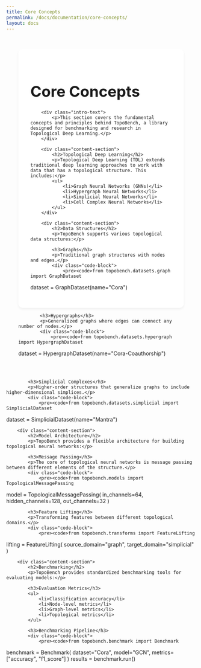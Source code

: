 ```yaml
---
title: Core Concepts
permalink: /docs/documentation/core-concepts/
layout: docs
---
```


<div class="page-container">
    <div class="documentation-content">
        <h1>Core Concepts</h1>

        <div class="intro-text">
            <p>This section covers the fundamental concepts and principles behind TopoBench, a library designed for benchmarking and research in Topological Deep Learning.</p>
        </div>

        <div class="content-section">
            <h2>Topological Deep Learning</h2>
            <p>Topological Deep Learning (TDL) extends traditional deep learning approaches to work with data that has a topological structure. This includes:</p>
            <ul>
                <li>Graph Neural Networks (GNNs)</li>
                <li>Hypergraph Neural Networks</li>
                <li>Simplicial Neural Networks</li>
                <li>Cell Complex Neural Networks</li>
            </ul>
        </div>

        <div class="content-section">
            <h2>Data Structures</h2>
            <p>TopoBench supports various topological data structures:</p>
            
            <h3>Graphs</h3>
            <p>Traditional graph structures with nodes and edges.</p>
            <div class="code-block">
                <pre><code>from topobench.datasets.graph import GraphDataset
dataset = GraphDataset(name="Cora")</code></pre>
            </div>

            <h3>Hypergraphs</h3>
            <p>Generalized graphs where edges can connect any number of nodes.</p>
            <div class="code-block">
                <pre><code>from topobench.datasets.hypergraph import HypergraphDataset
dataset = HypergraphDataset(name="Cora-Coauthorship")</code></pre>
            </div>

            <h3>Simplicial Complexes</h3>
            <p>Higher-order structures that generalize graphs to include higher-dimensional simplices.</p>
            <div class="code-block">
                <pre><code>from topobench.datasets.simplicial import SimplicialDataset
dataset = SimplicialDataset(name="Mantra")</code></pre>
            </div>
        </div>

        <div class="content-section">
            <h2>Model Architecture</h2>
            <p>TopoBench provides a flexible architecture for building topological neural networks:</p>
            
            <h3>Message Passing</h3>
            <p>The core of topological neural networks is message passing between different elements of the structure.</p>
            <div class="code-block">
                <pre><code>from topobench.models import TopologicalMessagePassing
model = TopologicalMessagePassing(
    in_channels=64,
    hidden_channels=128,
    out_channels=32
)</code></pre>
            </div>

            <h3>Feature Lifting</h3>
            <p>Transforming features between different topological domains.</p>
            <div class="code-block">
                <pre><code>from topobench.transforms import FeatureLifting
lifting = FeatureLifting(
    source_domain="graph",
    target_domain="simplicial"
)</code></pre>
            </div>
        </div>

        <div class="content-section">
            <h2>Benchmarking</h2>
            <p>TopoBench provides standardized benchmarking tools for evaluating models:</p>
            
            <h3>Evaluation Metrics</h3>
            <ul>
                <li>Classification accuracy</li>
                <li>Node-level metrics</li>
                <li>Graph-level metrics</li>
                <li>Topological metrics</li>
            </ul>

            <h3>Benchmarking Pipeline</h3>
            <div class="code-block">
                <pre><code>from topobench.benchmark import Benchmark
benchmark = Benchmark(
    dataset="Cora",
    model="GCN",
    metrics=["accuracy", "f1_score"]
)
results = benchmark.run()</code></pre>
            </div>
        </div>
    </div>
</div>

<style>
.page-container {
    max-width: 1200px;
    margin: 0 auto;
    padding: 2rem;
}

.documentation-content {
    background: #ffffff;
    border-radius: 12px;
    padding: 2rem;
    box-shadow: 0 4px 6px rgba(0, 0, 0, 0.05);
}

h1 {
    font-size: 2.5rem;
    font-weight: 700;
    color: #1a1a1a;
    margin-bottom: 1.5rem;
}

.intro-text {
    max-width: 800px;
    margin-bottom: 3rem;
}

.intro-text p {
    font-size: 1.125rem;
    line-height: 1.6;
    color: #4a5568;
}

.content-section {
    margin-bottom: 3rem;
}

.content-section h2 {
    font-size: 1.75rem;
    font-weight: 600;
    color: #1a1a1a;
    margin-bottom: 1.5rem;
}

.content-section h3 {
    font-size: 1.25rem;
    font-weight: 600;
    color: #1a1a1a;
    margin: 1.5rem 0 1rem;
}

.content-section p {
    color: #4a5568;
    line-height: 1.6;
    margin-bottom: 1rem;
}

.content-section ul {
    list-style-type: disc;
    padding-left: 1.5rem;
    margin-bottom: 1rem;
}

.content-section li {
    color: #4a5568;
    margin-bottom: 0.5rem;
}

.code-block {
    background: #f8fafc;
    border-radius: 8px;
    padding: 1rem;
    margin: 1rem 0;
    overflow-x: auto;
}

.code-block pre {
    margin: 0;
    font-family: 'Fira Code', monospace;
    font-size: 0.875rem;
    line-height: 1.5;
}

.code-block code {
    color: #1a1a1a;
}

@media (max-width: 768px) {
    .page-container {
        padding: 1rem;
    }

    .documentation-content {
        padding: 1.5rem;
    }

    h1 {
        font-size: 2rem;
    }

    .content-section h2 {
        font-size: 1.5rem;
    }

    .content-section h3 {
        font-size: 1.25rem;
    }
}
</style> 